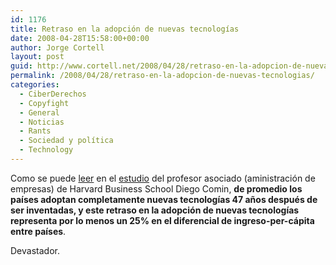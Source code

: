```yaml
---
id: 1176
title: Retraso en la adopción de nuevas tecnologías
date: 2008-04-28T15:58:00+00:00
author: Jorge Cortell
layout: post
guid: http://www.cortell.net/2008/04/28/retraso-en-la-adopcion-de-nuevas-tecnologias/
permalink: /2008/04/28/retraso-en-la-adopcion-de-nuevas-tecnologias/
categories:
  - CiberDerechos
  - Copyfight
  - General
  - Noticias
  - Rants
  - Sociedad y polí­tica
  - Technology
---
```

Como se puede <a href="http://hbswk.hbs.edu/item/5918.html" title="resumen de HBSWK" target="_blank">leer</a> en el <a href="http://www.hbs.edu/research/pdf/08-093.pdf" title="estudio en PDF" target="_blank">estudio</a> del profesor asociado (aministración de empresas) de Harvard Business School Diego Comin, **de promedio los países adoptan completamente nuevas tecnologías 47 años después de ser inventadas, y este retraso en la adopción de nuevas tecnologías representa por lo menos un 25% en el diferencial de ingreso-per-cápita entre países**.

Devastador.